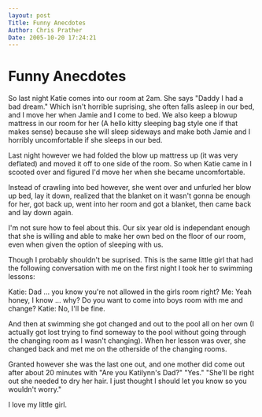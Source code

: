 ```yaml
---
layout: post
Title: Funny Anecdotes  
Author: Chris Prather
Date: 2005-10-20 17:24:21
---
```


# Funny Anecdotes
So last night Katie comes into our room at 2am. She says "Daddy I had a bad dream." Which isn't horrible suprising, she often falls asleep in our bed, and I move her when Jamie and I come to bed. We also keep a blowup mattress in our room for her (A hello kitty sleeping bag style one if that makes sense) because she will sleep sideways and make both Jamie and I horribly uncomfortable if she sleeps in our bed.

Last night however we had folded the blow up mattress up (it was very deflated) and moved it off to one side of the room. So when Katie came in I scooted over and figured I'd move her when she became uncomfortable.

Instead of crawling into bed however, she went over and unfurled her blow up bed, lay it down, realized that the blanket on it wasn't gonna be enough for her, got back up, went into her room and got a blanket, then came back and lay down again. 

I'm not sure how to feel about this. Our six year old is independant enough that she is willing and able to make her own bed on the floor of our room, even when given the option of sleeping with us.

Though I probably shouldn't be suprised. This is the same little girl that had the following conversation with me on the first night I took her to swimming lessons:

Katie: Dad ... you know you're not allowed in the girls room right?
Me: Yeah honey, I know ... why? Do you want to come into boys room with me and change?
Katie: No, I'll be fine.

And then at swimming she got changed and out to the pool all on her own (I actually got lost trying to find someway to the pool without going through the changing room as I wasn't changing). When her lesson was over, she changed back and met me on the otherside of the changing rooms.

Granted however she was the last one out, and one mother did come out after about 20 minutes with "Are you Katilynn's Dad?" "Yes." "She'll be right out she needed to dry her hair. I just thought I should let you know so you wouldn't worry."

I love my little girl. 
